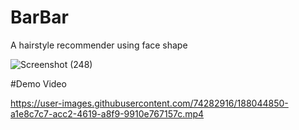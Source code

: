 #  BarBar
A hairstyle recommender using face shape

 

![Screenshot (248)](https://user-images.githubusercontent.com/74282916/187352204-ecd48ab2-cbe4-47eb-91de-c56bf2faedd9.png)



#Demo Video

https://user-images.githubusercontent.com/74282916/188044850-a1e8c7c7-acc2-4619-a8f9-9910e767157c.mp4
